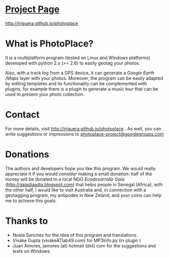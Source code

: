 [Project Page](http://jriguera.github.io/photoplace)
====================================================
http://jriguera.github.io/photoplace


What is PhotoPlace?
===================

It is a multiplatform program (tested on Linux and Windows platforms) 
developed with python 2.x (>= 2.6) to easily geotag your photos. 

Also, with a track log from a GPS device, it can generate a *Google Earth*
/*Maps* layer with your photos. Moreover, the program can be easily adapted 
by editing templates and its functionality can be complemented with plugins, 
for example there is a plugin to generate a music tour that can be used 
to present your photo collection. 


Contact
=======

For more details, visit http://jriguera.github.io/photoplace . As well, 
you can write suggestions or impressions to photoplace-project@googlegroups.com


Donations
=========

The authors and developers hope you like this program. We would really 
appreciate it if you would consider making a small donation: half of the 
money will be donated to a local NGO *Ecodesarrollo Gaia* 
(http://gaiadiaadia.blogspot.com) that helps people in Senegal (Africa), 
with the other half, I would like to visit Australia and,  in connection 
with a geotagging  program, my antipodes in New Zeland, and your coins 
can help me to achieve this goals.


Thanks to
=========

* Noela Sanchez for the idea of this program and translations.
* Vivake Gupta (vivakeATlab49.com) for MP3Info.py (in plugin <tour>)
* Juan Amores, jamores (at) hotmail (dot) com for the suggestions and tests on Windows.
